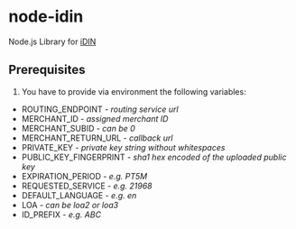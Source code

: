 # node-idin

Node.js Library for [iDIN](https://www.idin.nl/)

## Prerequisites

1. You have to provide via environment the following variables:
- ROUTING\_ENDPOINT - _routing service url_
- MERCHANT\_ID - _assigned merchant ID_
- MERCHANT\_SUBID - _can be 0_
- MERCHANT\_RETURN\_URL - _callback url_
- PRIVATE\_KEY - _private key string without whitespaces_
- PUBLIC\_KEY\_FINGERPRINT - _sha1 hex encoded of the uploaded public key_
- EXPIRATION\_PERIOD - _e.g. PT5M_
- REQUESTED\_SERVICE - _e.g. 21968_
- DEFAULT\_LANGUAGE - _e.g. en_
- LOA - _can be loa2 or loa3_
- ID\_PREFIX - _e.g. ABC_
